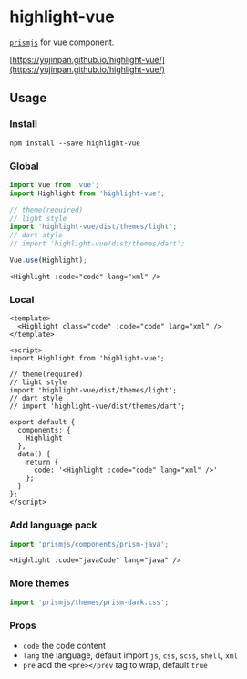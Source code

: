 # highlight-vue

[`prismjs`](https://prismjs.com/) for vue component.

[https://yujinpan.github.io/highlight-vue/](https://yujinpan.github.io/highlight-vue/)

## Usage

### Install

`npm install --save highlight-vue`

### Global

```js
import Vue from 'vue';
import Highlight from 'highlight-vue';

// theme(required)
// light style
import 'highlight-vue/dist/themes/light';
// dart style
// import 'highlight-vue/dist/themes/dart';

Vue.use(Highlight);
```

```vue
<Highlight :code="code" lang="xml" />
```

### Local

```vue
<template>
  <Highlight class="code" :code="code" lang="xml" />
</template>

<script>
import Highlight from 'highlight-vue';

// theme(required)
// light style
import 'highlight-vue/dist/themes/light';
// dart style
// import 'highlight-vue/dist/themes/dart';

export default {
  components: {
    Highlight
  },
  data() {
    return {
      code: '<Highlight :code="code" lang="xml" />'
    };
  }
};
</script>
```

### Add language pack

```js
import 'prismjs/components/prism-java';
```

```vue
<Highlight :code="javaCode" lang="java" />
```

### More themes

```js
import 'prismjs/themes/prism-dark.css';
```

### Props

- `code` the code content
- `lang` the language, default import `js`, `css`, `scss`, `shell`, `xml`
- `pre` add the `<pre></prev` tag to wrap, default `true`
